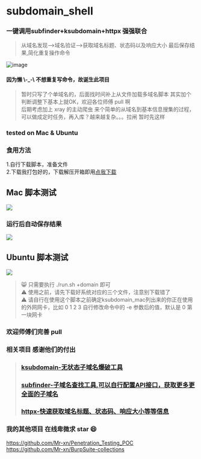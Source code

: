 # subdomain_shell

### 一键调用subfinder+ksubdomain+httpx 强强联合 
> 从域名发现-->域名验证-->获取域名标题、状态码以及响应大小 最后保存结果,简化重复操作命令
>
![image](https://user-images.githubusercontent.com/18260135/111654303-98a3f380-8843-11eb-8c5e-0eade87b52a2.png)

#### 因为懒 \\-_-\ 不想重复写命令，故诞生此项目
> 暂时只写了个单域名的，后面找时间补上从文件加载多域名脚本
其实加个判断调整下基本上就OK，欢迎各位师傅 pull 啊  
后期考虑加上 xray 的主动爬虫 来个简单的从域名到基本信息搜集的过程，可以做成定时任务，再入库？越来越复杂。。。拉闸 暂时先这样

### tested on Mac & Ubuntu

### 食用方法
1.自行下载脚本，准备文件  
2.下载我打包好的，下载解压开箱即用[点我下载](https://mrxn.lanzous.com/b01hngsri)  

## Mac 脚本测试
![](./img/success.png)

### 运行后自动保存结果
![](./img/all.png)

## Ubuntu 脚本测试
![](./img/ubuntu.png)

> :smile_cat: 只需要执行 ./run.sh +domain 即可  
> ⚠️ 使用之前，请先下载好系统对应的三个文件，注意别下载错了  
> ⚠️ 请自行在使用这个脚本之前确定ksubdomain_mac列出来的你正在使用的外网网卡，比如 0 1 2 3 自行修改命令中的 -e 参数后的值，默认是 0 第一块网卡  

### 欢迎师傅们完善 pull
### 相关项目 感谢他们的付出
> ### [ksubdomain-无状态子域名爆破工具](https://github.com/knownsec/ksubdomain)
> ### [subfinder-子域名查找工具,可以自行配置API接口，获取更多更全面的子域名](https://github.com/projectdiscovery/subfinder)
> ### [httpx-快速获取域名标题、状态码、响应大小等等信息](https://github.com/projectdiscovery/httpx)

### 我的其他项目 在线卑微求 star :smile:
https://github.com/Mr-xn/Penetration_Testing_POC  
https://github.com/Mr-xn/BurpSuite-collections
